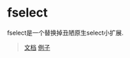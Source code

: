 # fselect
fselect是一个替换掉丑陋原生select小扩展.

>[文档](http://meihangbo.github.io/fselect/doc/doc.html)
>[例子](http://meihangbo.github.io/fselect/demo/example.html)
